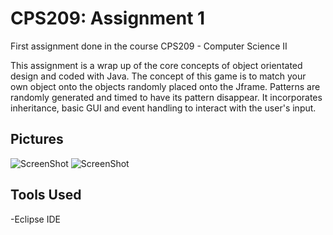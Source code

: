 # CPS209: Assignment 1
First assignment done in the course CPS209 - Computer Science II

This assignment is a wrap up of the core concepts of object orientated design and coded with Java.
The concept of this game is to match your own object onto the objects randomly placed onto the Jframe. Patterns are randomly generated and timed to have its pattern disappear. It incorporates inheritance, basic GUI and event handling to interact with the user's input.

## Pictures
![ScreenShot](https://raw.github.com/erickchin/CPS209.Assignment-1/master/Screenshots/1.png)
![ScreenShot](https://raw.github.com/erickchin/CPS209.Assignment-1/master/Screenshots/2.png)
## Tools Used
-Eclipse IDE
